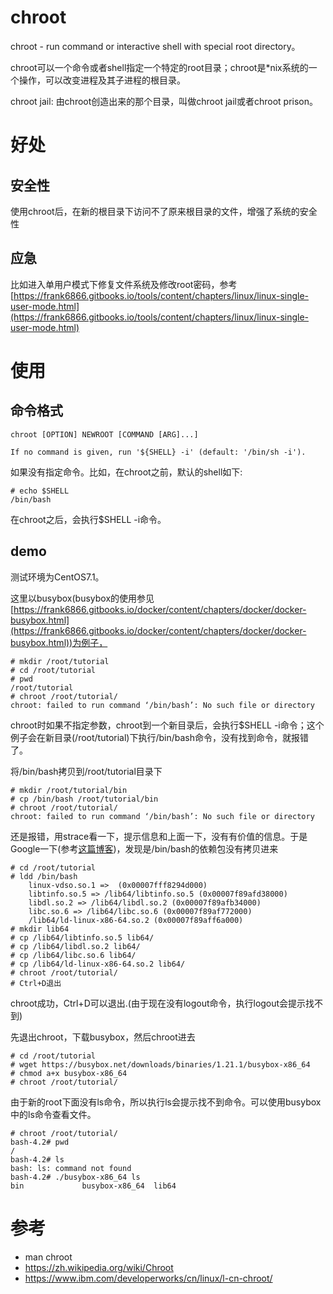 # chroot
chroot - run command or interactive shell with special root directory。  

chroot可以一个命令或者shell指定一个特定的root目录；chroot是*nix系统的一个操作，可以改变进程及其子进程的根目录。

chroot jail: 由chroot创造出来的那个目录，叫做chroot jail或者chroot prison。  


# 好处
## 安全性
使用chroot后，在新的根目录下访问不了原来根目录的文件，增强了系统的安全性

## 应急
比如进入单用户模式下修复文件系统及修改root密码，参考[https://frank6866.gitbooks.io/tools/content/chapters/linux/linux-single-user-mode.html](https://frank6866.gitbooks.io/tools/content/chapters/linux/linux-single-user-mode.html)



# 使用

## 命令格式
```
chroot [OPTION] NEWROOT [COMMAND [ARG]...]
```

```
If no command is given, run '${SHELL} -i' (default: '/bin/sh -i').
```

如果没有指定命令。比如，在chroot之前，默认的shell如下: 

```
# echo $SHELL
/bin/bash
```

在chroot之后，会执行$SHELL -i命令。  


## demo
测试环境为CentOS7.1。

这里以busybox(busybox的使用参见[https://frank6866.gitbooks.io/docker/content/chapters/docker/docker-busybox.html](https://frank6866.gitbooks.io/docker/content/chapters/docker/docker-busybox.html))为例子，


```
# mkdir /root/tutorial
# cd /root/tutorial
# pwd
/root/tutorial
# chroot /root/tutorial/
chroot: failed to run command ‘/bin/bash’: No such file or directory
```

chroot时如果不指定参数，chroot到一个新目录后，会执行$SHELL -i命令；这个例子会在新目录(/root/tutorial)下执行/bin/bash命令，没有找到命令，就报错了。  

将/bin/bash拷贝到/root/tutorial目录下

```
# mkdir /root/tutorial/bin
# cp /bin/bash /root/tutorial/bin
# chroot /root/tutorial/
chroot: failed to run command ‘/bin/bash’: No such file or directory
```

还是报错，用strace看一下，提示信息和上面一下，没有有价值的信息。于是Google一下(参考[这篇博客](https://www.zhukun.net/archives/6831))，发现是/bin/bash的依赖包没有拷贝进来

```
# cd /root/tutorial
# ldd /bin/bash
	linux-vdso.so.1 =>  (0x00007fff8294d000)
	libtinfo.so.5 => /lib64/libtinfo.so.5 (0x00007f89afd38000)
	libdl.so.2 => /lib64/libdl.so.2 (0x00007f89afb34000)
	libc.so.6 => /lib64/libc.so.6 (0x00007f89af772000)
	/lib64/ld-linux-x86-64.so.2 (0x00007f89aff6a000)
# mkdir lib64
# cp /lib64/libtinfo.so.5 lib64/
# cp /lib64/libdl.so.2 lib64/
# cp /lib64/libc.so.6 lib64/
# cp /lib64/ld-linux-x86-64.so.2 lib64/
# chroot /root/tutorial/ 
# Ctrl+D退出
```

chroot成功，Ctrl+D可以退出.(由于现在没有logout命令，执行logout会提示找不到)



先退出chroot，下载busybox，然后chroot进去

```
# cd /root/tutorial
# wget https://busybox.net/downloads/binaries/1.21.1/busybox-x86_64
# chmod a+x busybox-x86_64
# chroot /root/tutorial/
```

由于新的root下面没有ls命令，所以执行ls会提示找不到命令。可以使用busybox中的ls命令查看文件。

```
# chroot /root/tutorial/
bash-4.2# pwd
/
bash-4.2# ls
bash: ls: command not found
bash-4.2# ./busybox-x86_64 ls
bin             busybox-x86_64  lib64
```


# 参考
* man chroot
* https://zh.wikipedia.org/wiki/Chroot
* https://www.ibm.com/developerworks/cn/linux/l-cn-chroot/
